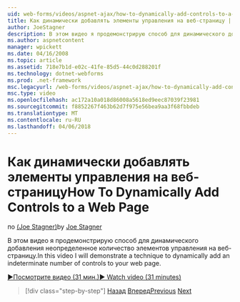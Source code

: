 ```yaml
---
uid: web-forms/videos/aspnet-ajax/how-to-dynamically-add-controls-to-a-web-page
title: Как динамически добавлять элементы управления на веб-страницу | Документы Microsoft
author: JoeStagner
description: В этом видео я продемонстрирую способ для динамического добавления неопределенное количество элементов управления на веб-страницу.
ms.author: aspnetcontent
manager: wpickett
ms.date: 04/16/2008
ms.topic: article
ms.assetid: 718e7b1d-e02c-41fe-85d5-44c0d288201f
ms.technology: dotnet-webforms
ms.prod: .net-framework
msc.legacyurl: /web-forms/videos/aspnet-ajax/how-to-dynamically-add-controls-to-a-web-page
msc.type: video
ms.openlocfilehash: ac172a10a018d86008a5618ed9eec87039f23981
ms.sourcegitcommit: f8852267f463b62d7f975e56bea9aa3f68fbbdeb
ms.translationtype: MT
ms.contentlocale: ru-RU
ms.lasthandoff: 04/06/2018
---
```

<a name="how-to-dynamically-add-controls-to-a-web-page"></a><span data-ttu-id="f10d3-103">Как динамически добавлять элементы управления на веб-страницу</span><span class="sxs-lookup"><span data-stu-id="f10d3-103">How To Dynamically Add Controls to a Web Page</span></span>
====================
<span data-ttu-id="f10d3-104">по [(Joe Stagner)](https://github.com/JoeStagner)</span><span class="sxs-lookup"><span data-stu-id="f10d3-104">by [Joe Stagner](https://github.com/JoeStagner)</span></span>

<span data-ttu-id="f10d3-105">В этом видео я продемонстрирую способ для динамического добавления неопределенное количество элементов управления на веб-страницу.</span><span class="sxs-lookup"><span data-stu-id="f10d3-105">In this video I will demonstrate a technique to dynamically add an indeterminate number of controls to your web page.</span></span>

[<span data-ttu-id="f10d3-106">&#9654;Посмотрите видео (31 мин.)</span><span class="sxs-lookup"><span data-stu-id="f10d3-106">&#9654; Watch video (31 minutes)</span></span>](https://channel9.msdn.com/Blogs/ASP-NET-Site-Videos/how-to-dynamically-add-controls-to-a-web-page)

> [!div class="step-by-step"]
> <span data-ttu-id="f10d3-107">[Назад](how-to-dynamically-change-css-using-the-aspnet-ajax-updatepanel.md)
> [Вперед](set-up-your-development-environment-for-aspnet-35.md)</span><span class="sxs-lookup"><span data-stu-id="f10d3-107">[Previous](how-to-dynamically-change-css-using-the-aspnet-ajax-updatepanel.md)
[Next](set-up-your-development-environment-for-aspnet-35.md)</span></span>

